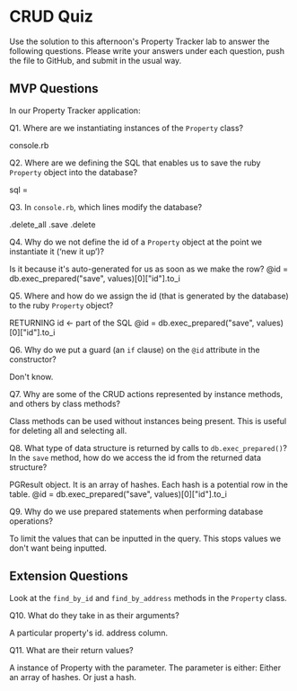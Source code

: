 # CRUD Quiz

Use the solution to this afternoon's Property Tracker lab to answer the following questions. Please write your answers under each question, push the file to GitHub, and submit in the usual way.

## MVP Questions

In our Property Tracker application:

Q1. Where are we instantiating instances of the `Property` class?

console.rb

Q2. Where are we defining the SQL that enables us to save the ruby `Property` object into the database?

sql =

Q3. In `console.rb`, which lines modify the database?

.delete_all
.save
.delete

Q4. Why do we not define the id of a `Property` object at the point we instantiate it (‘new it up’)?

Is it because it's auto-generated for us as soon as we make the row?
@id = db.exec_prepared("save", values)[0]["id"].to_i

Q5. Where and how do we assign the id (that is generated by the database) to the ruby `Property` object?

RETURNING id <- part of the SQL
@id = db.exec_prepared("save", values)[0]["id"].to_i

Q6. Why do we put a guard (an `if` clause) on the `@id` attribute in the constructor?

Don't know.

Q7. Why are some of the CRUD actions represented by instance methods, and others by class methods?

Class methods can be used without instances being present. This is useful for deleting all and selecting all.

Q8. What type of data structure is returned by calls to `db.exec_prepared()`? In the `save` method, how do we access the id from the returned data structure?

PGResult object. It is an array of hashes. Each hash is a potential row in the table.
@id = db.exec_prepared("save", values)[0]["id"].to_i

Q9. Why do we use prepared statements when performing database operations?

To limit the values that can be inputted in the query. This stops values we don't want being inputted.

## Extension Questions

Look at the `find_by_id` and `find_by_address` methods in the `Property` class.

Q10. What do they take in as their arguments?

A particular property's id.
address column.

Q11. What are their return values?

A instance of Property with the parameter.
The parameter is either:
Either an array of hashes.
Or just a hash.
